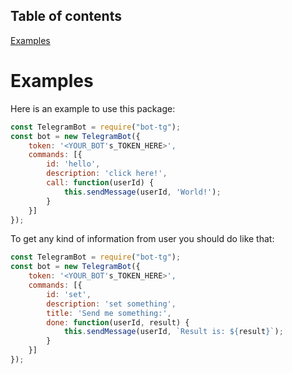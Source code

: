 ## Table of contents

[Examples](#examples)

# Examples

Here is an example to use this package:

```javascript
const TelegramBot = require("bot-tg");
const bot = new TelegramBot({
	token: '<YOUR_BOT's_TOKEN_HERE>',
	commands: [{
		id: 'hello',
		description: 'click here!',
		call: function(userId) {
			this.sendMessage(userId, 'World!');
		}
	}]
});
```

To get any kind of information from user you should do like that:

```javascript
const TelegramBot = require("bot-tg");
const bot = new TelegramBot({
    token: '<YOUR_BOT's_TOKEN_HERE>',
    commands: [{
        id: 'set',
        description: 'set something',
        title: 'Send me something:',        
        done: function(userId, result) {
            this.sendMessage(userId, `Result is: ${result}`);
        }
    }]
});
```